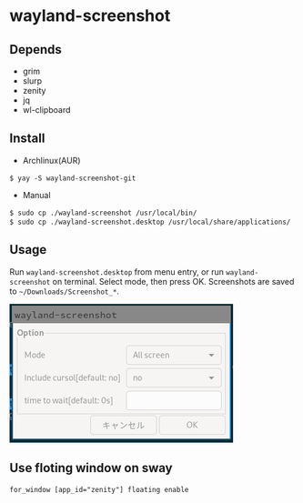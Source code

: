 # wayland-screenshot

## Depends

- grim
- slurp
- zenity
- jq
- wl-clipboard

## Install

- Archlinux(AUR)

```
$ yay -S wayland-screenshot-git
```

- Manual

```
$ sudo cp ./wayland-screenshot /usr/local/bin/
$ sudo cp ./wayland-screenshot.desktop /usr/local/share/applications/
```


## Usage

Run `wayland-screenshot.desktop` from menu entry, or run `wayland-screenshot` on terminal.
Select mode, then press OK.
Screenshots are saved to `~/Downloads/Screenshot_*`.

![](/Screenshot_2020-05-13_01:45:50.png)

## Use floting window on sway

```
for_window [app_id="zenity"] floating enable
```
